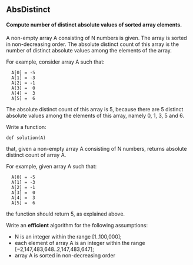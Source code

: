 ## AbsDistinct
#### Compute number of distinct absolute values of sorted array elements.

A non-empty array A consisting of N numbers is given. The array is sorted in non-decreasing order. The absolute distinct count of this array is the number of distinct absolute values among the elements of the array.

For example, consider array A such that:

      A[0] = -5
      A[1] = -3
      A[2] = -1
      A[3] =  0
      A[4] =  3
      A[5] =  6

The absolute distinct count of this array is 5, because there are 5 distinct absolute values among the elements of this array, namely 0, 1, 3, 5 and 6.

Write a function:

    def solution(A)

that, given a non-empty array A consisting of N numbers, returns absolute distinct count of array A.

For example, given array A such that:

      A[0] = -5
      A[1] = -3
      A[2] = -1
      A[3] =  0
      A[4] =  3
      A[5] =  6

the function should return 5, as explained above.

Write an **efficient** algorithm for the following assumptions:

* N is an integer within the range [1..100,000];
* each element of array A is an integer within the range [−2,147,483,648..2,147,483,647];
* array A is sorted in non-decreasing order